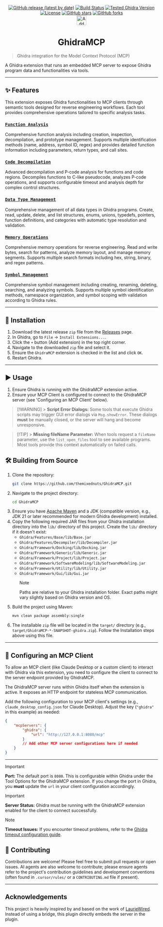 <div align="center">
<a href="https://github.com/themixednuts/GhidraMCP/releases"><img src="https://img.shields.io/github/v/release/themixednuts/GhidraMCP?label=latest%20release&style=flat-square&version=0.2.2" alt="GitHub release (latest by date)"></a>
  <a href="https://github.com/themixednuts/GhidraMCP/actions/workflows/build.yml"><img src="https://img.shields.io/github/actions/workflow/status/themixednuts/GhidraMCP/build.yml?style=flat-square" alt="Build Status"></a>
  <a href="#"><img src="https://img.shields.io/badge/Ghidra-11.4.2-blue?style=flat-square" alt="Tested Ghidra Version"></a>
  <a href="LICENSE"><img src="https://img.shields.io/badge/License-MIT-blue.svg?style=flat-square" alt="License"></a>
  <a href="https://github.com/themixednuts/GhidraMCP/stargazers"><img src="https://img.shields.io/github/stars/themixednuts/GhidraMCP?style=flat-square" alt="GitHub stars"></a>
  <a href="https://github.com/themixednuts/GhidraMCP/network/members"><img src="https://img.shields.io/github/forks/themixednuts/GhidraMCP?style=flat-square" alt="GitHub forks"></a>
</div>

<!-- Optional: Add a project logo here -->
<!-- <p align="center">
  <img src="PATH_TO_YOUR_LOGO.png" alt="GhidraMCP Logo" width="200"/>
</p> -->

<div align="center">
  <a href="https://cursor.com/install-mcp?name=ghidra&config=eyJ1cmwiOiJodHRwOi8vMTI3LjAuMC4xOjgwODAvbWNwIn0%3D"><img src="https://cursor.com/deeplink/mcp-install-dark.svg" alt="Add ghidra MCP server to Cursor" height="32" /></a>
</div>
<h1 align="center">GhidraMCP</h1>

> Ghidra integration for the Model Context Protocol (MCP)

A Ghidra extension that runs an embedded MCP server to expose Ghidra program data and functionalities via tools.

---

## ✨ Features

This extension exposes Ghidra functionalities to MCP clients through semantic tools designed for reverse engineering workflows. Each tool provides comprehensive operations tailored to specific analysis tasks.

### [`Function Analysis`](src/main/java/com/themixednuts/tools/AnalyzeFunctionsTool.java)

Comprehensive function analysis including creation, inspection, decompilation, and prototype management. Supports multiple identification methods (name, address, symbol ID, regex) and provides detailed function information including parameters, return types, and call sites.

### [`Code Decompilation`](src/main/java/com/themixednuts/tools/DecompileCodeTool.java)

Advanced decompilation and P-code analysis for functions and code regions. Decompiles functions to C-like pseudocode, analyzes P-code operations, and supports configurable timeout and analysis depth for complex control structures.

### [`Data Type Management`](src/main/java/com/themixednuts/tools/ManageDataTypesTool.java)

Comprehensive management of all data types in Ghidra programs. Create, read, update, delete, and list structures, enums, unions, typedefs, pointers, function definitions, and categories with automatic type resolution and validation.

### [`Memory Operations`](src/main/java/com/themixednuts/tools/ManageMemoryTool.java)

Comprehensive memory operations for reverse engineering. Read and write bytes, search for patterns, analyze memory layout, and manage memory segments. Supports multiple search formats including hex, string, binary, and regex patterns.

### [`Symbol Management`](src/main/java/com/themixednuts/tools/ManageSymbolsTool.java)

Comprehensive symbol management including creating, renaming, deleting, searching, and analyzing symbols. Supports multiple symbol identification methods, namespace organization, and symbol scoping with validation according to Ghidra rules.

---

## 🚀 Installation

1.  Download the latest release `zip` file from the [Releases](https://github.com/themixednuts/GhidraMCP/releases) page.
2.  In Ghidra, go to `File` -> `Install Extensions...`.
3.  Click the `+` button (Add extension) in the top right corner.
4.  Navigate to the downloaded `zip` file and select it.
5.  Ensure the `GhidraMCP` extension is checked in the list and click `OK`.
6.  Restart Ghidra.

---

## ▶️ Usage

1.  Ensure Ghidra is running with the GhidraMCP extension active.
2.  Ensure your MCP Client is configured to connect to the GhidraMCP server (see 'Configuring an MCP Client' below).

> [!WARNING] > **Script Error Dialogs:** Some tools that execute Ghidra scripts may trigger GUI error dialogs via `Msg.showError`. These dialogs **must** be manually closed, or the server will hang and become unresponsive.

> [!TIP] > **Missing fileName Parameter:** When tools request a `fileName` parameter, use the `list_open_files` tool to see available programs. Most tools provide this context automatically on failed calls.

## 🛠️ Building from Source

1.  Clone the repository:
    ```bash
    git clone https://github.com/themixednuts/GhidraMCP.git
    ```
2.  Navigate to the project directory:
    ```bash
    cd GhidraMCP
    ```
3.  Ensure you have [Apache Maven](https://maven.apache.org/install.html) and a JDK (compatible version, e.g., JDK 21 or later recommended for modern Ghidra development) installed.
4.  Copy the following required JAR files from your Ghidra installation directory into the `lib/` directory of this project. Create the `lib/` directory if it doesn't exist:
    - `Ghidra/Features/Base/lib/Base.jar`
    - `Ghidra/Features/Decompiler/lib/Decompiler.jar`
    - `Ghidra/Framework/Docking/lib/Docking.jar`
    - `Ghidra/Framework/Generic/lib/Generic.jar`
    - `Ghidra/Framework/Project/lib/Project.jar`
    - `Ghidra/Framework/SoftwareModeling/lib/SoftwareModeling.jar`
    - `Ghidra/Framework/Utility/lib/Utility.jar`
    - `Ghidra/Framework/Gui/lib/Gui.jar`
      > [!NOTE]
      > Paths are relative to your Ghidra installation folder. Exact paths might vary slightly based on Ghidra version and OS.
5.  Build the project using Maven:
    ```bash
    mvn clean package assembly:single
    ```
6.  The installable `zip` file will be located in the `target/` directory (e.g., `target/GhidraMCP-*-SNAPSHOT-ghidra.zip`). Follow the Installation steps above using this file.

---

## 🔌 Configuring an MCP Client

To allow an MCP client (like Claude Desktop or a custom client) to interact with Ghidra via this extension, you need to configure the client to connect to the server endpoint provided by GhidraMCP.

The GhidraMCP server runs within Ghidra itself when the extension is active. It exposes an HTTP endpoint for stateless MCP communication.

Add the following configuration to your MCP client's settings (e.g., `claude_desktop_config.json` for Claude Desktop). Adjust the key (`"ghidra"` in this example) as needed:

```json
{
	"mcpServers": {
		"ghidra": {
			"url": "http://127.0.0.1:8080/mcp"
		}
		// Add other MCP server configurations here if needed
	}
}
```

---

> [!IMPORTANT]
> **Port:** The default port is `8080`. This is configurable within Ghidra under the Tool Options for the GhidraMCP extension. If you change the port in Ghidra, you **must** update the `url` in your client configuration accordingly.

> [!IMPORTANT]
> **Server Status:** Ghidra must be running with the GhidraMCP extension enabled for the client to connect successfully.

> [!NOTE]
> **Timeout Issues:** If you encounter timeout problems, refer to the [Ghidra timeout configuration guide](https://github.com/NationalSecurityAgency/ghidra/issues/1613#issuecomment-597165377).

## 🤝 Contributing

Contributions are welcome! Please feel free to submit pull requests or open issues.
AI agents are also welcome to contribute; please ensure agents refer to the project's contribution guidelines and development conventions (often found in `.cursor/rules/` or a `CONTRIBUTING.md` file if present).

---

## Acknowledgements

This project is heavily inspired by and based on the work of [LaurieWired](https://github.com/LaurieWired). Instead of using a bridge, this plugin directly embeds the server in the plugin.
